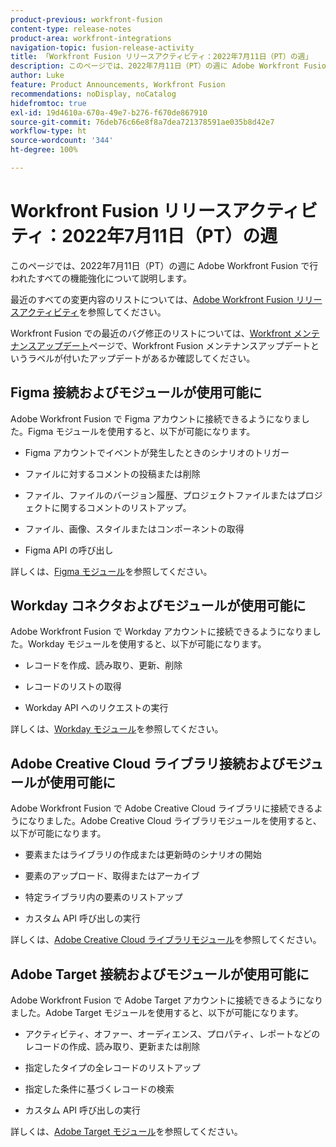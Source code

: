 ```yaml
---
product-previous: workfront-fusion
content-type: release-notes
product-area: workfront-integrations
navigation-topic: fusion-release-activity
title: 「Workfront Fusion リリースアクティビティ：2022年7月11日（PT）の週」
description: このページでは、2022年7月11日（PT）の週に Adobe Workfront Fusion で行われたすべての機能強化について説明します。
author: Luke
feature: Product Announcements, Workfront Fusion
recommendations: noDisplay, noCatalog
hidefromtoc: true
exl-id: 19d4610a-670a-49e7-b276-f670de867910
source-git-commit: 76deb76c66e8f8a7dea721378591ae035b8d42e7
workflow-type: ht
source-wordcount: '344'
ht-degree: 100%

---
```


# Workfront Fusion リリースアクティビティ：2022年7月11日（PT）の週

このページでは、2022年7月11日（PT）の週に Adobe Workfront Fusion で行われたすべての機能強化について説明します。

最近のすべての変更内容のリストについては、[Adobe Workfront Fusion リリースアクティビティ](../../../product-announcements/product-releases/fusion-release-activity/fusion-release-activity.md)を参照してください。

Workfront Fusion での最近のバグ修正のリストについては、[Workfront メンテナンスアップデート](https://experienceleague.adobe.com/docs/workfront-known-issues/releases/current-updates.html?lang=ja)ページで、Workfront Fusion メンテナンスアップデートというラベルが付いたアップデートがあるか確認してください。

## Figma 接続およびモジュールが使用可能に

Adobe Workfront Fusion で Figma アカウントに接続できるようになりました。Figma モジュールを使用すると、以下が可能になります。

* Figma アカウントでイベントが発生したときのシナリオのトリガー

* ファイルに対するコメントの投稿または削除

* ファイル、ファイルのバージョン履歴、プロジェクトファイルまたはプロジェクトに関するコメントのリストアップ。

* ファイル、画像、スタイルまたはコンポーネントの取得

* Figma API の呼び出し


詳しくは、[Figma モジュール](../../../workfront-fusion/apps-and-their-modules/figma-modules.md)を参照してください。

## Workday コネクタおよびモジュールが使用可能に

Adobe Workfront Fusion で Workday アカウントに接続できるようになりました。Workday モジュールを使用すると、以下が可能になります。

* レコードを作成、読み取り、更新、削除

* レコードのリストの取得

* Workday API へのリクエストの実行


詳しくは、[Workday モジュール](../../../workfront-fusion/apps-and-their-modules/workday-modules.md)を参照してください。

## Adobe Creative Cloud ライブラリ接続およびモジュールが使用可能に

Adobe Workfront Fusion で Adobe Creative Cloud ライブラリに接続できるようになりました。Adobe Creative Cloud ライブラリモジュールを使用すると、以下が可能になります。

* 要素またはライブラリの作成または更新時のシナリオの開始

* 要素のアップロード、取得またはアーカイブ

* 特定ライブラリ内の要素のリストアップ

* カスタム API 呼び出しの実行


詳しくは、[Adobe Creative Cloud ライブラリモジュール](../../../workfront-fusion/apps-and-their-modules/creative-cloud-libraries-modules.md)を参照してください。

## Adobe Target 接続およびモジュールが使用可能に

Adobe Workfront Fusion で Adobe Target アカウントに接続できるようになりました。Adobe Target モジュールを使用すると、以下が可能になります。

* アクティビティ、オファー、オーディエンス、プロパティ、レポートなどのレコードの作成、読み取り、更新または削除

* 指定したタイプの全レコードのリストアップ

* 指定した条件に基づくレコードの検索

* カスタム API 呼び出しの実行


詳しくは、[Adobe Target モジュール](../../../workfront-fusion/apps-and-their-modules/adobe-target-modules.md)を参照してください。
